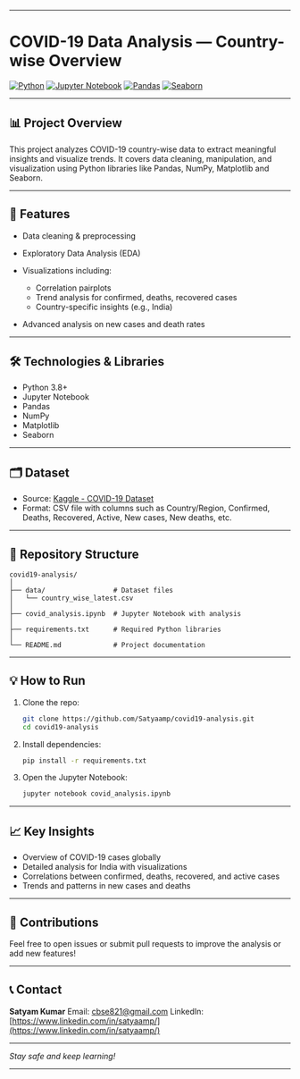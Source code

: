 
---

# COVID-19 Data Analysis — Country-wise Overview

[![Python](https://img.shields.io/badge/Python-3.8%2B-blue)](https://www.python.org/)
[![Jupyter Notebook](https://img.shields.io/badge/Jupyter-Notebook-orange)](https://jupyter.org/)
[![Pandas](https://img.shields.io/badge/Pandas-Data%20Analysis-brightgreen)](https://pandas.pydata.org/)
[![Seaborn](https://img.shields.io/badge/Seaborn-Visualization-blueviolet)](https://seaborn.pydata.org/)

---

## 📊 Project Overview

This project analyzes COVID-19 country-wise data to extract meaningful insights and visualize trends.
It covers data cleaning, manipulation, and visualization using Python libraries like Pandas, NumPy, Matplotlib and Seaborn.

---

## 🚀 Features

* Data cleaning & preprocessing
* Exploratory Data Analysis (EDA)
* Visualizations including:

  * Correlation pairplots
  * Trend analysis for confirmed, deaths, recovered cases
  * Country-specific insights (e.g., India)
* Advanced analysis on new cases and death rates

---

## 🛠️ Technologies & Libraries

* Python 3.8+
* Jupyter Notebook
* Pandas
* NumPy
* Matplotlib
* Seaborn

---

## 🗂️ Dataset

* Source: [Kaggle - COVID-19 Dataset](https://www.kaggle.com/datasets/imdevskp/corona-virus-report)
* Format: CSV file with columns such as Country/Region, Confirmed, Deaths, Recovered, Active, New cases, New deaths, etc.

---

## 📂 Repository Structure

```
covid19-analysis/
│
├── data/                 # Dataset files
│   └── country_wise_latest.csv
│
├── covid_analysis.ipynb  # Jupyter Notebook with analysis
│
├── requirements.txt      # Required Python libraries
│
└── README.md             # Project documentation
```

---

## 💡 How to Run

1. Clone the repo:

   ```bash
   git clone https://github.com/Satyaamp/covid19-analysis.git
   cd covid19-analysis
   ```

2. Install dependencies:

   ```bash
   pip install -r requirements.txt
   ```

3. Open the Jupyter Notebook:

   ```bash
   jupyter notebook covid_analysis.ipynb
   ```

---

## 📈 Key Insights

* Overview of COVID-19 cases globally
* Detailed analysis for India with visualizations
* Correlations between confirmed, deaths, recovered, and active cases
* Trends and patterns in new cases and deaths

---

## 🤝 Contributions

Feel free to open issues or submit pull requests to improve the analysis or add new features!

---

## 📞 Contact

**Satyam Kumar**
Email: [cbse821@gmail.com](mailto:cbse821@gmail.com)
LinkedIn: [https://www.linkedin.com/in/satyaamp/](https://www.linkedin.com/in/satyaamp/)

---

*Stay safe and keep learning!*

---
